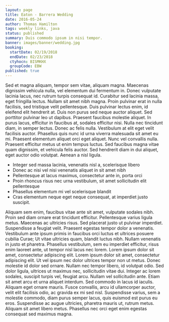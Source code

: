 ```yaml
---
layout: page
title: Eaton - Barrera Wedding
date: 2016-05-24
author: Thomas Hamilton
tags: weekly links, java
status: published
summary: Duis commodo ipsum in nisi tempor.
banner: images/banner/wedding.jpg
booking:
  startDate: 02/19/2018
  endDate: 02/23/2018
  ctyhocn: BISMKHX
  groupCode: EBW
published: true
---
```

Sed et magna aliquam, tempor sem vitae, aliquam magna. Maecenas dignissim vehicula nulla, vel elementum dui fermentum in. Donec vulputate lacinia lacus, nec rutrum turpis consequat id. Curabitur sed lacinia massa, eget fringilla lectus. Nullam sit amet nibh magna. Proin pulvinar erat in nulla facilisis, sed tristique velit pellentesque. Duis pulvinar lectus enim, id eleifend elit hendrerit at. Duis non purus sed neque auctor aliquet.
Sed porttitor pulvinar leo ut dapibus. Praesent faucibus molestie aliquet. In purus lacus, efficitur in faucibus at, sodales efficitur nisi. Nulla nec tincidunt diam, in semper lectus. Donec ac felis nulla. Vestibulum at elit eget velit facilisis auctor. Phasellus quis nunc id urna viverra malesuada sit amet eu mi. Praesent elementum aliquet orci eget aliquet. Nunc vel convallis nulla. Praesent efficitur metus ut enim tempus luctus. Sed faucibus magna vitae quam dignissim, et vehicula felis auctor. Sed hendrerit diam in dui aliquet, eget auctor odio volutpat. Aenean a nisl ligula.

* Integer sed massa lacinia, venenatis nisl a, scelerisque libero
* Donec ac nisi vel nisi venenatis aliquet in sit amet nibh
* Pellentesque at lacus maximus, consectetur ante in, porta orci
* Proin rhoncus risus nec urna vestibulum, sit amet sollicitudin elit pellentesque
* Phasellus elementum mi vel scelerisque blandit
* Cras elementum neque eget neque consequat, at imperdiet justo suscipit.

Aliquam sem enim, faucibus vitae ante sit amet, vulputate sodales nibh. Proin sed diam ornare erat tincidunt efficitur. Pellentesque varius ligula metus. Maecenas ac ultricies risus. Sed placerat justo ut pulvinar imperdiet. Suspendisse a feugiat velit. Praesent egestas tempor dolor a venenatis. Vestibulum ante ipsum primis in faucibus orci luctus et ultrices posuere cubilia Curae; Ut vitae ultricies quam, blandit luctus nibh. Nullam venenatis in justo et pharetra. Phasellus vestibulum, sem eu imperdiet efficitur, risus enim laoreet ante, ut tempor nisl lacus nec lorem. Lorem ipsum dolor sit amet, consectetur adipiscing elit. Lorem ipsum dolor sit amet, consectetur adipiscing elit. Ut vel ipsum nec dolor ultrices tempor non ut metus.
Donec molestie id dolor sed ornare. Nullam nec tempor libero, id volutpat odio. Sed dolor ligula, ultrices ut maximus nec, sollicitudin vitae dui. Integer ac lorem sodales, suscipit turpis vel, feugiat arcu. Nullam vel sollicitudin ante. Etiam sit amet arcu et urna aliquet interdum. Sed commodo in lacus id iaculis. Aliquam eget ornare mauris. Fusce convallis, arcu id ullamcorper auctor, velit elit facilisis odio, ac gravida ex mi sed nisl. Suspendisse varius, sem a molestie commodo, diam purus semper lacus, quis euismod est purus eu eros. Suspendisse ac augue ultricies, pharetra mauris ut, rutrum metus. Aliquam sit amet libero metus. Phasellus nec orci eget enim egestas consequat sed maximus magna.
